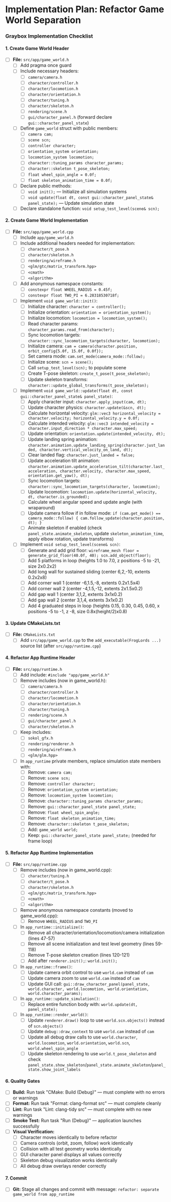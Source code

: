 # Implementation Plan: Refactor Game World Separation

### Graybox Implementation Checklist

#### 1. Create Game World Header

- [ ] **File:** `src/app/game_world.h`
    - [ ] Add pragma once guard
    - [ ] Include necessary headers:
        - [ ] `camera/camera.h`
        - [ ] `character/controller.h`
        - [ ] `character/locomotion.h`
        - [ ] `character/orientation.h`
        - [ ] `character/tuning.h`
        - [ ] `character/skeleton.h`
        - [ ] `rendering/scene.h`
        - [ ] `gui/character_panel.h` (forward declare `gui::character_panel_state`)
    - [ ] Define `game_world` struct with public members:
        - [ ] `camera cam;`
        - [ ] `scene scn;`
        - [ ] `controller character;`
        - [ ] `orientation_system orientation;`
        - [ ] `locomotion_system locomotion;`
        - [ ] `character::tuning_params character_params;`
        - [ ] `character::skeleton t_pose_skeleton;`
        - [ ] `float wheel_spin_angle = 0.0f;`
        - [ ] `float skeleton_animation_time = 0.0f;`
    - [ ] Declare public methods:
        - [ ] `void init();` — Initialize all simulation systems
        - [ ] `void update(float dt, const gui::character_panel_state& panel_state);` — Update simulation state
    - [ ] Declare standalone function: `void setup_test_level(scene& scn);`

#### 2. Create Game World Implementation

- [ ] **File:** `src/app/game_world.cpp`
    - [ ] Include `app/game_world.h`
    - [ ] Include additional headers needed for implementation:
        - [ ] `character/t_pose.h`
        - [ ] `character/skeleton.h`
        - [ ] `rendering/wireframe.h`
        - [ ] `<glm/gtc/matrix_transform.hpp>`
        - [ ] `<cmath>`
        - [ ] `<algorithm>`
    - [ ] Add anonymous namespace constants:
        - [ ] `constexpr float WHEEL_RADIUS = 0.45f;`
        - [ ] `constexpr float TWO_PI = 6.28318530718f;`
    - [ ] Implement `void game_world::init()`:
        - [ ] Initialize character: `character = controller();`
        - [ ] Initialize orientation: `orientation = orientation_system();`
        - [ ] Initialize locomotion: `locomotion = locomotion_system();`
        - [ ] Read character params: `character_params.read_from(character);`
        - [ ] Sync locomotion targets: `character::sync_locomotion_targets(character, locomotion);`
        - [ ] Initialize camera: `cam = camera(character.position, orbit_config{5.0f, 15.0f, 0.0f});`
        - [ ] Set camera mode: `cam.set_mode(camera_mode::follow);`
        - [ ] Initialize scene: `scn = scene();`
        - [ ] Call `setup_test_level(scn);` to populate scene
        - [ ] Create T-pose skeleton: `create_t_pose(t_pose_skeleton);`
        - [ ] Update skeleton transforms: `character::update_global_transforms(t_pose_skeleton);`
    - [ ] Implement `void game_world::update(float dt, const gui::character_panel_state& panel_state)`:
        - [ ] Apply character input: `character.apply_input(cam, dt);`
        - [ ] Update character physics: `character.update(&scn, dt);`
        - [ ] Calculate horizontal velocity: `glm::vec3 horizontal_velocity = character.velocity; horizontal_velocity.y = 0.0f;`
        - [ ] Calculate intended velocity: `glm::vec3 intended_velocity = character.input_direction * character.max_speed;`
        - [ ] Update orientation: `orientation.update(intended_velocity, dt);`
        - [ ] Update landing spring animation: `character.animation.update_landing_spring(character.just_landed, character.vertical_velocity_on_land, dt);`
        - [ ] Clear landed flag: `character.just_landed = false;`
        - [ ] Update acceleration tilt animation: `character.animation.update_acceleration_tilt(character.last_acceleration, character.velocity, character.max_speed, orientation.get_yaw(), dt);`
        - [ ] Sync locomotion targets: `character::sync_locomotion_targets(character, locomotion);`
        - [ ] Update locomotion: `locomotion.update(horizontal_velocity, dt, character.is_grounded);`
        - [ ] Calculate wheel angular speed and update angle (with wraparound)
        - [ ] Update camera follow if in follow mode: `if (cam.get_mode() == camera_mode::follow) { cam.follow_update(character.position, dt); }`
        - [ ] Animate skeleton if enabled (check `panel_state.animate_skeleton`, update `skeleton_animation_time`, apply elbow rotation, update transforms)
    - [ ] Implement `void setup_test_level(scene& scn)`:
        - [ ] Generate and add grid floor: `wireframe_mesh floor = generate_grid_floor(40.0f, 40); scn.add_object(floor);`
        - [ ] Add 5 platforms in loop (heights 1.0 to 7.0, z positions -5 to -21, size 2x0.2x2)
        - [ ] Add long wall for sustained sliding (center 6,2,-10, extents 0.2x2x8)
        - [ ] Add corner wall 1 (center -6,1.5,-8, extents 0.2x1.5x4)
        - [ ] Add corner wall 2 (center -4,1.5,-12, extents 2x1.5x0.2)
        - [ ] Add gap wall 1 (center 3,1,2, extents 3x1x0.2)
        - [ ] Add gap wall 2 (center 3,1,4, extents 3x1x0.2)
        - [ ] Add 4 graduated steps in loop (heights 0.15, 0.30, 0.45, 0.60, x positions -5 to -1, z -8, size 0.8x(height/2)x0.8)

#### 3. Update CMakeLists.txt

- [ ] **File:** `CMakeLists.txt`
    - [ ] Add `src/app/game_world.cpp` to the `add_executable(FrogLords ...)` source list (after `src/app/runtime.cpp`)

#### 4. Refactor App Runtime Header

- [ ] **File:** `src/app/runtime.h`
    - [ ] Add include: `#include "app/game_world.h"`
    - [ ] Remove includes (now in game_world.h):
        - [ ] `camera/camera.h`
        - [ ] `character/controller.h`
        - [ ] `character/locomotion.h`
        - [ ] `character/orientation.h`
        - [ ] `character/tuning.h`
        - [ ] `rendering/scene.h`
        - [ ] `gui/character_panel.h`
        - [ ] `character/skeleton.h`
    - [ ] Keep includes:
        - [ ] `sokol_gfx.h`
        - [ ] `rendering/renderer.h`
        - [ ] `rendering/wireframe.h`
        - [ ] `<glm/glm.hpp>`
    - [ ] In `app_runtime` private members, replace simulation state members with:
        - [ ] Remove: `camera cam;`
        - [ ] Remove: `scene scn;`
        - [ ] Remove: `controller character;`
        - [ ] Remove: `orientation_system orientation;`
        - [ ] Remove: `locomotion_system locomotion;`
        - [ ] Remove: `character::tuning_params character_params;`
        - [ ] Remove: `gui::character_panel_state panel_state;`
        - [ ] Remove: `float wheel_spin_angle;`
        - [ ] Remove: `float skeleton_animation_time;`
        - [ ] Remove: `character::skeleton t_pose_skeleton;`
        - [ ] Add: `game_world world;`
        - [ ] Keep: `gui::character_panel_state panel_state;` (needed for frame loop)

#### 5. Refactor App Runtime Implementation

- [ ] **File:** `src/app/runtime.cpp`
    - [ ] Remove includes (now in game_world.cpp):
        - [ ] `character/tuning.h`
        - [ ] `character/t_pose.h`
        - [ ] `character/skeleton.h`
        - [ ] `<glm/gtc/matrix_transform.hpp>`
        - [ ] `<cmath>`
        - [ ] `<algorithm>`
    - [ ] Remove anonymous namespace constants (moved to game_world.cpp):
        - [ ] Remove `WHEEL_RADIUS` and `TWO_PI`
    - [ ] In `app_runtime::initialize()`:
        - [ ] Remove all character/orientation/locomotion/camera initialization (lines 47-57)
        - [ ] Remove all scene initialization and test level geometry (lines 59-118)
        - [ ] Remove T-pose skeleton creation (lines 120-121)
        - [ ] Add after `renderer.init();`: `world.init();`
    - [ ] In `app_runtime::frame()`:
        - [ ] Update camera orbit control to use `world.cam` instead of `cam`
        - [ ] Update camera zoom to use `world.cam` instead of `cam`
        - [ ] Update GUI call: `gui::draw_character_panel(panel_state, world.character, world.locomotion, world.orientation, world.character_params);`
    - [ ] In `app_runtime::update_simulation()`:
        - [ ] Replace entire function body with: `world.update(dt, panel_state);`
    - [ ] In `app_runtime::render_world()`:
        - [ ] Update `renderer.draw()` loop to use `world.scn.objects()` instead of `scn.objects()`
        - [ ] Update `debug::draw_context` to use `world.cam` instead of `cam`
        - [ ] Update all debug draw calls to use `world.character`, `world.locomotion`, `world.orientation`, `world.scn`, `world.wheel_spin_angle`
        - [ ] Update skeleton rendering to use `world.t_pose_skeleton` and check `panel_state.show_skeleton`/`panel_state.animate_skeleton`/`panel_state.show_joint_labels`

#### 6. Quality Gates

- [ ] **Build:** Run task "CMake: Build (Debug)" — must complete with no errors or warnings
- [ ] **Format:** Run task "Format: clang-format src" — must complete cleanly
- [ ] **Lint:** Run task "Lint: clang-tidy src" — must complete with no new warnings
- [ ] **Smoke Test:** Run task "Run (Debug)" — application launches successfully
- [ ] **Visual Verification:** 
    - [ ] Character moves identically to before refactor
    - [ ] Camera controls (orbit, zoom, follow) work identically
    - [ ] Collision with all test geometry works identically
    - [ ] GUI character panel displays all values correctly
    - [ ] Skeleton debug visualization works identically
    - [ ] All debug draw overlays render correctly

#### 7. Commit

- [ ] **Git:** Stage all changes and commit with message: `refactor: separate game_world from app_runtime`
